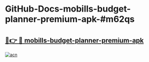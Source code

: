 # GitHub-Docs-mobills-budget-planner-premium-apk-#m62qs

# <h2><a href="https://andorid.site?title=mobills-budget-planner-premium-apk&ref=07A">🔗👉 🔴 mobills-budget-planner-premium-apk</a></h2>

[![acn](https://github.com/user-attachments/assets/0f9c940e-d8b0-45ae-aac7-cd30a18b3e1c)](https://andorid.site?title=mobills-budget-planner-premium-apk&ref=07A)

